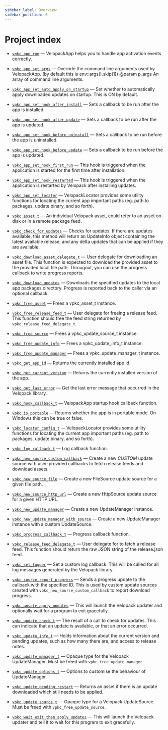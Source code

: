 ```yaml
---
sidebar_label: Overview
sidebar_position: 0
---
```

# Project index

  - [`vpkc_app_run`](doc_Velopack.md#standardese-vpkc_app_run-void--) &mdash; VelopackApp helps you to handle app activation events correctly.

  - [`vpkc_app_set_args`](doc_Velopack.md#standardese-vpkc_app_set_args-char---size_t-) &mdash; Override the command line arguments used by VelopackApp. (by default this is env::args().skip(1)) @param p\_args An array of command line arguments.

  - [`vpkc_app_set_auto_apply_on_startup`](doc_Velopack.md#standardese-vpkc_app_set_auto_apply_on_startup-bool-) &mdash; Set whether to automatically apply downloaded updates on startup. This is ON by default.

  - [`vpkc_app_set_hook_after_install`](doc_Velopack.md#standardese-vpkc_app_set_hook_after_install-vpkc_hook_callback_t-) &mdash; Sets a callback to be run after the app is installed.

  - [`vpkc_app_set_hook_after_update`](doc_Velopack.md#standardese-vpkc_app_set_hook_after_update-vpkc_hook_callback_t-) &mdash; Sets a callback to be run after the app is updated.

  - [`vpkc_app_set_hook_before_uninstall`](doc_Velopack.md#standardese-vpkc_app_set_hook_before_uninstall-vpkc_hook_callback_t-) &mdash; Sets a callback to be run before the app is uninstalled.

  - [`vpkc_app_set_hook_before_update`](doc_Velopack.md#standardese-vpkc_app_set_hook_before_update-vpkc_hook_callback_t-) &mdash; Sets a callback to be run before the app is updated.

  - [`vpkc_app_set_hook_first_run`](doc_Velopack.md#standardese-vpkc_app_set_hook_first_run-vpkc_hook_callback_t-) &mdash; This hook is triggered when the application is started for the first time after installation.

  - [`vpkc_app_set_hook_restarted`](doc_Velopack.md#standardese-vpkc_app_set_hook_restarted-vpkc_hook_callback_t-) &mdash; This hook is triggered when the application is restarted by Velopack after installing updates.

  - [`vpkc_app_set_locator`](doc_Velopack.md#standardese-vpkc_app_set_locator-vpkc_locator_config_t--) &mdash; VelopackLocator provides some utility functions for locating the current app important paths (eg. path to packages, update binary, and so forth).

  - [`vpkc_asset_t`](doc_Velopack.md#standardese-vpkc_asset_t) &mdash; An individual Velopack asset, could refer to an asset on-disk or in a remote package feed.

  - [`vpkc_check_for_updates`](doc_Velopack.md#standardese-vpkc_check_for_updates-vpkc_update_manager_t--vpkc_update_info_t---) &mdash; Checks for updates. If there are updates available, this method will return an UpdateInfo object containing the latest available release, and any delta updates that can be applied if they are available.

  - [`vpkc_download_asset_delegate_t`](doc_Velopack.md#standardese-vpkc_download_asset_delegate_t) &mdash; User delegate for downloading an asset file. This function is expected to download the provided asset to the provided local file path. Througout, you can use the progress callback to write progress reports.

  - [`vpkc_download_updates`](doc_Velopack.md#standardese-vpkc_download_updates-vpkc_update_manager_t--vpkc_update_info_t--vpkc_progress_callback_t-void--) &mdash; Downloads the specified updates to the local app packages directory. Progress is reported back to the caller via an optional callback.

  - [`vpkc_free_asset`](doc_Velopack.md#standardese-vpkc_free_asset-vpkc_asset_t--) &mdash; Frees a vpkc\_asset\_t instance.

  - [`vpkc_free_release_feed_t`](doc_Velopack.md#standardese-vpkc_free_release_feed_t) &mdash; User delegate for freeing a release feed. This function should free the feed string returned by `vpkc_release_feed_delegate_t`.

  - [`vpkc_free_source`](doc_Velopack.md#standardese-vpkc_free_source-vpkc_update_source_t--) &mdash; Frees a vpkc\_update\_source\_t instance.

  - [`vpkc_free_update_info`](doc_Velopack.md#standardese-vpkc_free_update_info-vpkc_update_info_t--) &mdash; Frees a vpkc\_update\_info\_t instance.

  - [`vpkc_free_update_manager`](doc_Velopack.md#standardese-vpkc_free_update_manager-vpkc_update_manager_t--) &mdash; Frees a vpkc\_update\_manager\_t instance.

  - [`vpkc_get_app_id`](doc_Velopack.md#standardese-vpkc_get_app_id-vpkc_update_manager_t--char--size_t-) &mdash; Returns the currently installed app id.

  - [`vpkc_get_current_version`](doc_Velopack.md#standardese-vpkc_get_current_version-vpkc_update_manager_t--char--size_t-) &mdash; Returns the currently installed version of the app.

  - [`vpkc_get_last_error`](doc_Velopack.md#standardese-vpkc_get_last_error-char--size_t-) &mdash; Get the last error message that occurred in the Velopack library.

  - [`vpkc_hook_callback_t`](doc_Velopack.md#standardese-vpkc_hook_callback_t) &mdash; VelopackApp startup hook callback function.

  - [`vpkc_is_portable`](doc_Velopack.md#standardese-vpkc_is_portable-vpkc_update_manager_t--) &mdash; Returns whether the app is in portable mode. On Windows this can be true or false.

  - [`vpkc_locator_config_t`](doc_Velopack.md#standardese-vpkc_locator_config_t) &mdash; VelopackLocator provides some utility functions for locating the current app important paths (eg. path to packages, update binary, and so forth).

  - [`vpkc_log_callback_t`](doc_Velopack.md#standardese-vpkc_log_callback_t) &mdash; Log callback function.

  - [`vpkc_new_source_custom_callback`](doc_Velopack.md#standardese-vpkc_new_source_custom_callback-vpkc_release_feed_delegate_t-vpkc_free_release_feed_t-vpkc_download_asset_delegate_t-void--) &mdash; Create a new *CUSTOM* update source with user-provided callbacks to fetch release feeds and download assets.

  - [`vpkc_new_source_file`](doc_Velopack.md#standardese-vpkc_new_source_file-charconst--) &mdash; Create a new FileSource update source for a given file path.

  - [`vpkc_new_source_http_url`](doc_Velopack.md#standardese-vpkc_new_source_http_url-charconst--) &mdash; Create a new HttpSource update source for a given HTTP URL.

  - [`vpkc_new_update_manager`](doc_Velopack.md#standardese-vpkc_new_update_manager-charconst--vpkc_update_options_t--vpkc_locator_config_t--vpkc_update_manager_t---) &mdash; Create a new UpdateManager instance.

  - [`vpkc_new_update_manager_with_source`](doc_Velopack.md#standardese-vpkc_new_update_manager_with_source-vpkc_update_source_t--vpkc_update_options_t--vpkc_locator_config_t--vpkc_update_manager_t---) &mdash; Create a new UpdateManager instance with a custom UpdateSource.

  - [`vpkc_progress_callback_t`](doc_Velopack.md#standardese-vpkc_progress_callback_t) &mdash; Progress callback function.

  - [`vpkc_release_feed_delegate_t`](doc_Velopack.md#standardese-vpkc_release_feed_delegate_t) &mdash; User delegate for to fetch a release feed. This function should return the raw JSON string of the release.json feed.

  - [`vpkc_set_logger`](doc_Velopack.md#standardese-vpkc_set_logger-vpkc_log_callback_t-void--) &mdash; Set a custom log callback. This will be called for all log messages generated by the Velopack library.

  - [`vpkc_source_report_progress`](doc_Velopack.md#standardese-vpkc_source_report_progress-size_t-int16_t-) &mdash; Sends a progress update to the callback with the specified ID. This is used by custom update sources created with `vpkc_new_source_custom_callback` to report download progress.

  - [`vpkc_unsafe_apply_updates`](doc_Velopack.md#standardese-vpkc_unsafe_apply_updates-vpkc_update_manager_t--vpkc_asset_t--bool-uint32_t-bool-char---size_t-) &mdash; This will launch the Velopack updater and optionally wait for a program to exit gracefully.

  - [`vpkc_update_check_t`](doc_Velopack.md#standardese-vpkc_update_check_t) &mdash; The result of a call to check for updates. This can indicate that an update is available, or that an error occurred.

  - [`vpkc_update_info_t`](doc_Velopack.md#standardese-vpkc_update_info_t) &mdash; Holds information about the current version and pending updates, such as how many there are, and access to release notes.

  - [`vpkc_update_manager_t`](doc_Velopack.md#standardese-vpkc_update_manager_t) &mdash; Opaque type for the Velopack UpdateManager. Must be freed with `vpkc_free_update_manager`.

  - [`vpkc_update_options_t`](doc_Velopack.md#standardese-vpkc_update_options_t) &mdash; Options to customise the behaviour of UpdateManager.

  - [`vpkc_update_pending_restart`](doc_Velopack.md#standardese-vpkc_update_pending_restart-vpkc_update_manager_t--vpkc_asset_t---) &mdash; Returns an asset if there is an update downloaded which still needs to be applied.

  - [`vpkc_update_source_t`](doc_Velopack.md#standardese-vpkc_update_source_t) &mdash; Opaque type for a Velopack UpdateSource. Must be freed with `vpkc_free_update_source`.

  - [`vpkc_wait_exit_then_apply_updates`](doc_Velopack.md#standardese-vpkc_wait_exit_then_apply_updates-vpkc_update_manager_t--vpkc_asset_t--bool-bool-char---size_t-) &mdash; This will launch the Velopack updater and tell it to wait for this program to exit gracefully.
